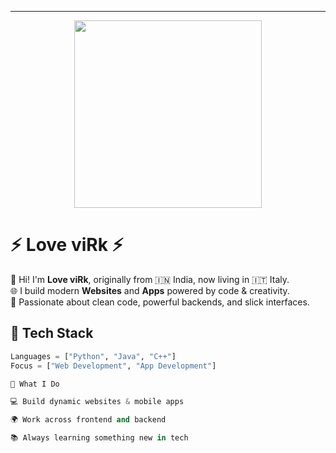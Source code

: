 
---

<p align="center">
  <img src="https://github.com/LovEviRkk/LovEviRkk/Avatar.jpg" width="300" />
</p>

# ⚡ Love viRk ⚡

👋 Hi! I'm **Love viRk**, originally from 🇮🇳 India, now living in 🇮🇹 Italy.  
🌐 I build modern **Websites** and **Apps** powered by code & creativity.  
🔧 Passionate about clean code, powerful backends, and slick interfaces.

## 🚀 Tech Stack
```python
Languages = ["Python", "Java", "C++"]
Focus = ["Web Development", "App Development"]

🌈 What I Do

💻 Build dynamic websites & mobile apps

🌍 Work across frontend and backend

📚 Always learning something new in tech

